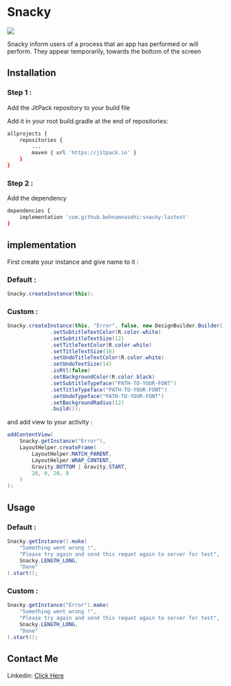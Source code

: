 # Snacky

[![](https://jitpack.io/v/behnamnasehi/snacky.svg)](https://jitpack.io/#behnamnasehi/snacky)

Snacky inform users of a process that an app has performed or will perform. They appear temporarily, towards the bottom of the screen

## Installation

### Step 1 :

Add the JitPack repository to your build file 

Add it in your root build.gradle at the end of repositories:

```bash
allprojects {
	repositories {
		...
		maven { url 'https://jitpack.io' }
	}
}
```
### Step 2 :

Add the dependency

```bash
dependencies {
	implementation 'com.github.behnamnasehi:snacky:lastest'
}
```

## implementation
First create your instance and give name to it :

### Default :
```java
Snacky.createInstance(this);
```

### Custom :
```java
Snacky.createInstance(this, "Error", false, new DesignBuilder.Builder()
              .setSubtitleTextColor(R.color.white)
              .setSubtitleTextSize(12)
              .setTitleTextColor(R.color.white)
              .setTitleTextSize(16)
              .setUndoTitleTextColor(R.color.white)
              .setUndoTextSize(14)
              .isRtl(false)
              .setBackgroundColor(R.color.black)
              .setSubtitleTypeface("PATH-TO-YOUR-FONT")
              .setTitleTypeface("PATH-TO-YOUR-FONT")
              .setUndoTypeface("PATH-TO-YOUR-FONT")
              .setBackgroundRadius(12)
              .build());
```

and add view to your activity :

```java
addContentView(
	Snacky.getInstance("Error"),
	LayoutHelper.createFrame(
		LayoutHelper.MATCH_PARENT,
		LayoutHelper.WRAP_CONTENT,
		Gravity.BOTTOM | Gravity.START,
		20, 0, 20, 8
	)
);
```

## Usage


### Default :
```java
Snacky.getInstance().make(
	"Something went wrong !",
	"Please try again and send this requet again to server for test",
	Snacky.LENGTH_LONG,
	"Done"
).start();
```

### Custom :
```java
Snacky.getInstance("Error").make(
	"Something went wrong !",
	"Please try again and send this requet again to server for test",
	Snacky.LENGTH_LONG,
	"Done"
).start();
```

## Contact Me 

Linkedin: [Click Here](https://www.linkedin.com/in/behnamnasehi/)
